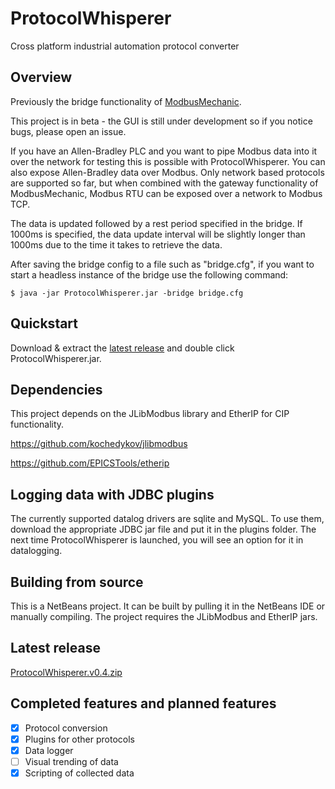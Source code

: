 # ProtocolWhisperer

Cross platform industrial automation protocol converter

## Overview

Previously the bridge functionality of [ModbusMechanic](https://github.com/SciFiDryer/ModbusMechanic).

This project is in beta - the GUI is still under development so if you notice bugs, please open an issue.

If you have an Allen-Bradley PLC and you want to pipe Modbus data into it over the network for testing this is possible with ProtocolWhisperer. You can also expose Allen-Bradley data over Modbus. Only network based protocols are supported so far, but when combined with the gateway functionality of ModbusMechanic, Modbus RTU can be exposed over a network to Modbus TCP.

The data is updated followed by a rest period specified in the bridge. If 1000ms is specified, the data update interval will be slightly longer than 1000ms due to the time it takes to retrieve the data.

After saving the bridge config to a file such as "bridge.cfg", if you want to start a headless instance of the bridge use the following command:
```
$ java -jar ProtocolWhisperer.jar -bridge bridge.cfg
```

## Quickstart

Download & extract the [latest release](#latest-release) and double click ProtocolWhisperer.jar.

## Dependencies

This project depends on the JLibModbus library and EtherIP for CIP functionality.

https://github.com/kochedykov/jlibmodbus  

https://github.com/EPICSTools/etherip

## Logging data with JDBC plugins

The currently supported datalog drivers are sqlite and MySQL. To use them, download the appropriate JDBC jar file and put it in the plugins folder. The next time ProtocolWhisperer is launched, you will see an option for it in datalogging.

## Building from source

This is a NetBeans project. It can be built by pulling it in the NetBeans IDE or manually compiling. The project requires the JLibModbus and EtherIP jars.

## Latest release

[ProtocolWhisperer.v0.4.zip](https://github.com/SciFiDryer/ProtocolWhisperer/releases/download/v0.4/ProtocolWhisperer.v0.4.zip)

## Completed features and planned features

- [x] Protocol conversion
- [x] Plugins for other protocols
- [x] Data logger
- [ ] Visual trending of data
- [x] Scripting of collected data

